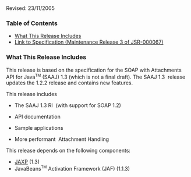 <br>

Revised: 23/11/2005

### Table of Contents

* [What This Release Includes](#what)
* [Link to Specification (Maintenance Release 3 of JSR-000067)](http://jcp.org/aboutJava/communityprocess/mrel/jsr067/index3.html)

### <a name="what"></a>What This Release Includes

This release is based on the specification for the SOAP with Attachments API for Java<sup><font size="-2">TM</font></sup> (SAAJ) 1.3
(which is not a final draft). The SAAJ 1.3  release updates the 1.2.2 release and contains new features.

This release includes

* The SAAJ 1.3 RI  (with support for SOAP 1.2)

* API documentation
* Sample applications
* More performant  Attachment Handling

This release depends on the following components:

*   [JAXP](http://java.sun.com/xml/jaxp/) (1.3)
*   JavaBeans<sup><font size="-2">TM</font></sup> Activation Framework (JAF) (1.1.3)
